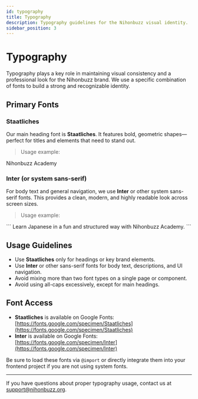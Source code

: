 ```yaml
---
id: typography
title: Typography
description: Typography guidelines for the Nihonbuzz visual identity.
sidebar_position: 3
---
```


# Typography

Typography plays a key role in maintaining visual consistency and a professional look for the Nihonbuzz brand. We use a specific combination of fonts to build a strong and recognizable identity.

## Primary Fonts

### Staatliches

Our main heading font is **Staatliches**. It features bold, geometric shapes—perfect for titles and elements that need to stand out.

> Usage example:

<div style={{ fontFamily: '"Staatliches", sans-serif', fontSize: '2rem', lineHeight: '2.8rem', margin: '0.5rem 0' }}>
  Nihonbuzz Academy
</div>

### Inter (or system sans-serif)

For body text and general navigation, we use **Inter** or other system sans-serif fonts. This provides a clean, modern, and highly readable look across screen sizes.

> Usage example:

<div style={{ fontFamily: 'Inter, sans-serif', fontSize: '1rem', lineHeight: '1.5rem', margin: '0.5rem 0' }}>
  ```
  Learn Japanese in a fun and structured way with Nihonbuzz Academy.
  ```
</div>

## Usage Guidelines

- Use **Staatliches** only for headings or key brand elements.
- Use **Inter** or other sans-serif fonts for body text, descriptions, and UI navigation.
- Avoid mixing more than two font types on a single page or component.
- Avoid using all-caps excessively, except for main headings.

## Font Access

- **Staatliches** is available on Google Fonts: [https://fonts.google.com/specimen/Staatliches](https://fonts.google.com/specimen/Staatliches)
- **Inter** is available on Google Fonts: [https://fonts.google.com/specimen/Inter](https://fonts.google.com/specimen/Inter)

Be sure to load these fonts via `@import` or directly integrate them into your frontend project if you are not using system fonts.

---

If you have questions about proper typography usage, contact us at [support@nihonbuzz.org](mailto:support@nihonbuzz.org).
